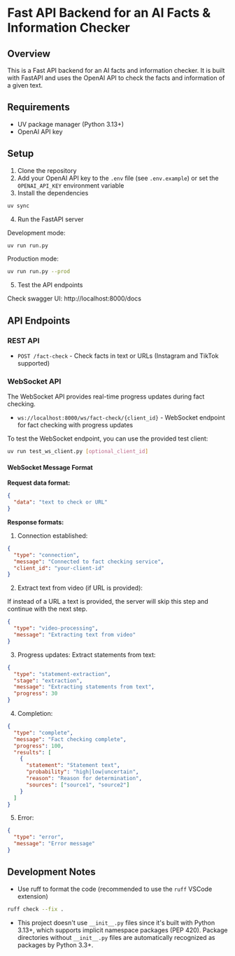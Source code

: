 # Fast API Backend for an AI Facts & Information Checker

## Overview

This is a Fast API backend for an AI facts and information checker. It is built with FastAPI and uses the OpenAI API to check the facts and information of a given text.

## Requirements

- UV package manager (Python 3.13+)
- OpenAI API key

## Setup

1. Clone the repository
2. Add your OpenAI API key to the `.env` file (see `.env.example`) or set the `OPENAI_API_KEY` environment variable
3. Install the dependencies

```bash
uv sync
```

4. Run the FastAPI server

Development mode:

```bash
uv run run.py
```

Production mode:

```bash
uv run run.py --prod
```

5. Test the API endpoints

Check swagger UI: http://localhost:8000/docs

## API Endpoints

### REST API

- `POST /fact-check` - Check facts in text or URLs (Instagram and TikTok supported)

### WebSocket API

The WebSocket API provides real-time progress updates during fact checking.

- `ws://localhost:8000/ws/fact-check/{client_id}` - WebSocket endpoint for fact checking with progress updates

To test the WebSocket endpoint, you can use the provided test client:

```bash
uv run test_ws_client.py [optional_client_id]
```

#### WebSocket Message Format

**Request data format:**

```json
{
  "data": "text to check or URL"
}
```

**Response formats:**

1. Connection established:

```json
{
  "type": "connection",
  "message": "Connected to fact checking service",
  "client_id": "your-client-id"
}
```

2. Extract text from video (if URL is provided):

If instead of a URL a text is provided, the server will skip this step and continue with the next step.

```json
{
  "type": "video-processing",
  "message": "Extracting text from video"
}
```

3. Progress updates: Extract statements from text:

```json
{
  "type": "statement-extraction",
  "stage": "extraction",
  "message": "Extracting statements from text",
  "progress": 30
}
```

4. Completion:

```json
{
  "type": "complete",
  "message": "Fact checking complete",
  "progress": 100,
  "results": [
    {
      "statement": "Statement text",
      "probability": "high|low|uncertain",
      "reason": "Reason for determination",
      "sources": ["source1", "source2"]
    }
  ]
}
```

5. Error:

```json
{
  "type": "error",
  "message": "Error message"
}
```

## Development Notes

- Use ruff to format the code (recommended to use the `ruff` VSCode extension)

```bash
ruff check --fix .
```

- This project doesn't use `__init__.py` files since it's built with Python 3.13+, which supports implicit namespace packages (PEP 420). Package directories without `__init__.py` files are automatically recognized as packages by Python 3.3+.
